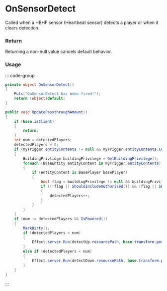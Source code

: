 # OnSensorDetect
<Badge type="info" text="Electronic"/>[<Badge type="danger" text="Carbon Compatible"/>](https://github.com/CarbonCommunity/Carbon)[<Badge type="warning" text="Oxide Compatible"/>](https://github.com/OxideMod/Oxide.Rust)
Called when a HBHF sensor (Heartbeat sensor) detects a player or when it clears detection.

### Return
Returning a non-null value cancels default behavior.

### Usage
::: code-group
```csharp [Example]
private object OnSensorDetect()
{
	Puts("OnSensorDetect has been fired!");
	return (object)default;
}
```
```csharp [Source — Assembly-CSharp @ HBHFSensor]
public void UpdatePassthroughAmount()
{
	if (base.isClient)
	{
		return;
	}
	int num = detectedPlayers;
	detectedPlayers = 0;
	if (myTrigger.entityContents != null && myTrigger.entityContents.Count > 0)
	{
		BuildingPrivlidge buildingPrivilege = GetBuildingPrivilege();
		foreach (BaseEntity entityContent in myTrigger.entityContents)
		{
			if (entityContent is BasePlayer basePlayer)
			{
				bool flag = buildingPrivilege != null && buildingPrivilege.IsAuthed(basePlayer);
				if ((!flag || ShouldIncludeAuthorized()) && (flag || ShouldIncludeOthers()) && entityContent.IsVisible(base.transform.position + base.transform.forward * 0.1f, 10f) && basePlayer != null && basePlayer.IsAlive() && !basePlayer.IsSleeping() && basePlayer.isServer)
				{
					detectedPlayers++;
				}
			}
		}
	}
	if (num != detectedPlayers && IsPowered())
	{
		MarkDirty();
		if (detectedPlayers > num)
		{
			Effect.server.Run(detectUp.resourcePath, base.transform.position, UnityEngine.Vector3.up);
		}
		else if (detectedPlayers < num)
		{
			Effect.server.Run(detectDown.resourcePath, base.transform.position, UnityEngine.Vector3.up);
		}
	}
}

```
:::
